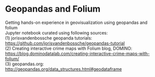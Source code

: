 # Geopandas and Folium <br>
Getting hands-on experience in geovisualization using geopandas and folium <br>
Jupyter notebook curated using following sources: <br>
(1) jorisvandenbossche geopanda tutorials: https://github.com/jorisvandenbossche/geopandas-tutorial <br>
(2) Creating interactive crime maps with Folium blog, DOMINO: https://blog.dominodatalab.com/creating-interactive-crime-maps-with-folium/ <br>
(3) geopandas.org: http://geopandas.org/data_structures.html#geodataframe <br>
